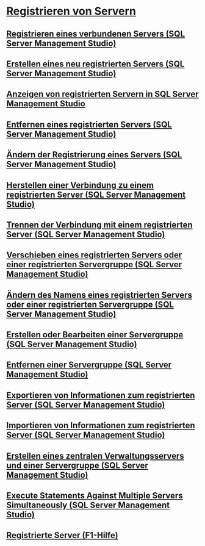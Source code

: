 # [Registrieren von Servern](register-servers.md)  
## [Registrieren eines verbundenen Servers (SQL Server Management Studio)](register-a-connected-server-sql-server-management-studio.md)  
## [Erstellen eines neu registrierten Servers (SQL Server Management Studio)](create-a-new-registered-server-sql-server-management-studio.md)  
## [Anzeigen von registrierten Servern in SQL Server Management Studio](view-registered-servers-in-sql-server-management-studio.md)  
## [Entfernen eines registrierten Servers (SQL Server Management Studio)](remove-a-registered-server-sql-server-management-studio.md)  
## [Ändern der Registrierung eines Servers (SQL Server Management Studio)](change-a-server-s-registration-sql-server-management-studio.md)  
## [Herstellen einer Verbindung zu einem registrierten Server (SQL Server Management Studio)](connect-to-a-registered-server-sql-server-management-studio.md)  
## [Trennen der Verbindung mit einem registrierten Server (SQL Server Management Studio)](disconnect-from-a-registered-server-sql-server-management-studio.md)  
## [Verschieben eines registrierten Servers oder einer registrierten Servergruppe (SQL Server Management Studio)](move-a-registered-server-or-registered-server-group.md)  
## [Ändern des Namens eines registrierten Servers oder einer registrierten Servergruppe (SQL Server Management Studio)](change-the-name-of-registered-server-or-registered-server-group.md)  
## [Erstellen oder Bearbeiten einer Servergruppe (SQL Server Management Studio)](create-or-edit-a-server-group-sql-server-management-studio.md)  
## [Entfernen einer Servergruppe (SQL Server Management Studio)](remove-a-server-group-sql-server-management-studio.md)  
## [Exportieren von Informationen zum registrierten Server (SQL Server Management Studio)](export-registered-server-information-sql-server-management-studio.md)  
## [Importieren von Informationen zum registrierten Server (SQL Server Management Studio)](import-registered-server-information-sql-server-management-studio.md)  
## [Erstellen eines zentralen Verwaltungsservers und einer Servergruppe (SQL Server Management Studio)](create-a-central-management-server-and-server-group.md)  
## [Execute Statements Against Multiple Servers Simultaneously (SQL Server Management Studio)](execute-statements-against-multiple-servers-simultaneously.md)  
## [Registrierte Server (F1-Hilfe)](registered-servers-f1-help.md)  

